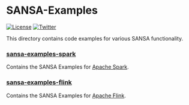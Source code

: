 # SANSA-Examples
[![License](https://img.shields.io/badge/License-Apache%202.0-blue.svg)](https://opensource.org/licenses/Apache-2.0)
[![Twitter](https://img.shields.io/twitter/follow/SANSA_Stack.svg?style=social)](https://twitter.com/SANSA_Stack)

This directory contains code examples for various SANSA functionality.

### [sansa-examples-spark](https://github.com/SANSA-Stack/SANSA-Stack/tree/develop/sansa-examples/sansa-examples-spark)
Contains the SANSA Examples for [Apache Spark](http://spark.apache.org/).

### [sansa-examples-flink](https://github.com/SANSA-Stack/SANSA-Stack/tree/develop/sansa-examples/sansa-examples-flink)
Contains the SANSA Examples for [Apache Flink](http://flink.apache.org/).
